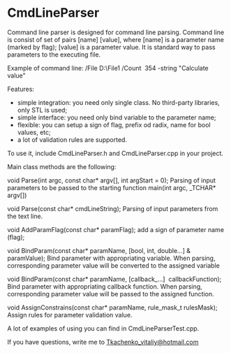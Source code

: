 # CmdLineParser
Command line parser is designed for command line parsing. 
Command line is consist of set of pairs [name] [value], where [name] is a  parameter name (marked by flag); [value] is a parameter value. It is standard way to pass parameters to the executing file.

Example of command line:
/File D:\File1 /Count  354 -string "Calculate value"

Features:
- simple integration: you need only single class. No third-party libraries, only STL is used;
- simple interface: you need only bind variable to the parameter name;
- flexible: you can setup a sign of flag, prefix od radix, name for bool values, etc;
- a lot of validation rules are supported.

To use it, include CmdLineParser.h and CmdLineParser.cpp in your project. 

Main class methods are the following:

void Parse(int argc, const char* argv[], int argStart = 0);
Parsing of input parameters to be passed to the starting function main(int argc, _TCHAR* argv[])

void Parse(const char* cmdLineString); 
Parsing of input parameters from the text line.

void AddParamFlag(const char* paramFlag); 
add a sign of parameter name (flag);


void BindParam(const char* paramName, [bool, int, double…] & paramValue);
Bind parameter with appropriating variable. When parsing, corresponding parameter value will be converted to the assigned variable

void BindParam(const char* paramName, [callback_...]  callbackFunction);
Bind parameter with appropriating callback function. When parsing, corresponding parameter value will be passed to the assigned function.

void AssignConstrains(const char* paramName, rule_mask_t rulesMask);
Assign rules for parameter validation value.

A lot of examples of using you can find in CmdLineParserTest.cpp.

If you have questions, write me to Tkachenko_vitaliy@hotmail.com

